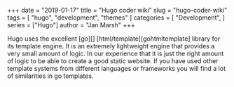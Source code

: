 +++
date = "2019-01-17"
title = "Hugo coder wiki"
slug = "hugo-coder-wiki"
tags = [
    "hugo",
    "development",
    "themes"
]
categories = [
    "Development",
]
series = ["Hugo"]
author = "Jan Marsh"
+++

Hugo uses the excellent [go][] [html/template][gohtmltemplate] library for
its template engine. It is an extremely lightweight engine that provides a very
small amount of logic. In our experience that it is just the right amount of
logic to be able to create a good static website. If you have used other
template systems from different languages or frameworks you will find a lot of
similarities in go templates.